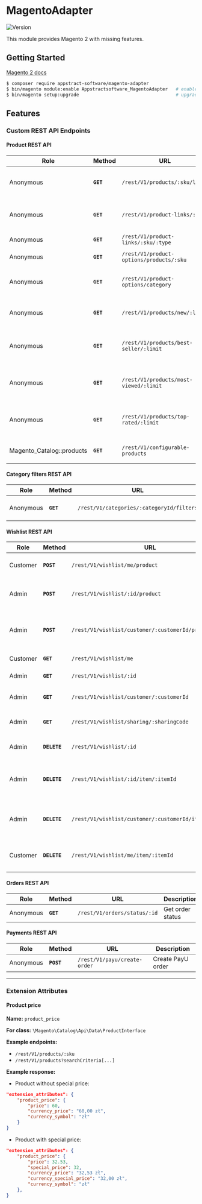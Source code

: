 # MagentoAdapter

![Version](https://img.shields.io/badge/version-1.1.1-blue.svg?cacheSeconds=2592000)

This module provides Magento 2 with missing features.

## Getting Started

[Magento 2 docs](https://devdocs.magento.com/cloud/howtos/install-components.html#install-an-extension)

```bash
$ composer require appstract-software/magento-adapter
$ bin/magento module:enable Appstractsoftware_MagentoAdapter   # enable the module
$ bin/magento setup:upgrade                                    # upgrade Magento database schemas
```

## Features

### Custom REST API Endpoints

#### Product REST API

| Role                      | Method    | URL                                      | Description                                     |
| ------------------------- | --------- | ---------------------------------------- | ----------------------------------------------- |
| Anonymous                 | **`GET`** | `/rest/V1/products/:sku/links`           | Get all product links as object                 |
| Anonymous                 | **`GET`** | `/rest/V1/product-links/:sku`            | Get all product links as object                 |
| Anonymous                 | **`GET`** | `/rest/V1/product-links/:sku/:type`      | Get product links by type                       |
| Anonymous                 | **`GET`** | `/rest/V1/product-options/products/:sku` | Get product options                             |
| Anonymous                 | **`GET`** | `/rest/V1/product-options/category`      | Get product options in category (search)        |
| Anonymous                 | **`GET`** | `/rest/V1/products/new/:limit`           | Get new products `default: [limit: 10]`         |
| Anonymous                 | **`GET`** | `/rest/V1/products/best-seller/:limit`   | Get bestseller products `default: [limit: 10]`  |
| Anonymous                 | **`GET`** | `/rest/V1/products/most-viewed/:limit`   | Get most viewed products `default: [limit: 10]` |
| Anonymous                 | **`GET`** | `/rest/V1/products/top-rated/:limit`     | Get top rated products `default: [limit: 10]`   |
| Magento_Catalog::products | **`GET`** | `/rest/V1/configurable-products`         | Filter configurable products                    |

#### Category filters REST API

| Role      | Method    | URL                                       | Description          |
| --------- | --------- | ----------------------------------------- | -------------------- |
| Anonymous | **`GET`** | `/rest/V1/categories/:categoryId/filters` | Get category filters |

#### Wishlist REST API

| Role     | Method       | URL                                                   | Description                                         |
| -------- | ------------ | ----------------------------------------------------- | --------------------------------------------------- |
| Customer | **`POST`**   | `/rest/V1/wishlist/me/product`                        | Add product to my wishlist                          |
| Admin    | **`POST`**   | `/rest/V1/wishlist/:id/product`                       | Add product to wishlist by id                       |
| Admin    | **`POST`**   | `/rest/V1/wishlist/customer/:customerId/product`      | Add product to wishlist by customer id.             |
| Customer | **`GET`**    | `/rest/V1/wishlist/me`                                | Get my wishlist                                     |
| Admin    | **`GET`**    | `/rest/V1/wishlist/:id`                               | Get wishlist by id                                  |
| Admin    | **`GET`**    | `/rest/V1/wishlist/customer/:customerId`              | Get wishlist by customer id                         |
| Admin    | **`GET`**    | `/rest/V1/wishlist/sharing/:sharingCode`              | Get wishlist by sharing code                        |
| Admin    | **`DELETE`** | `/rest/V1/wishlist/:id`                               | Delete wishlist by id                               |
| Admin    | **`DELETE`** | `/rest/V1/wishlist/:id/item/:itemId`                  | Delete item by item id from wishlist by id          |
| Admin    | **`DELETE`** | `/rest/V1/wishlist/customer/:customerId/item/:itemId` | Delete item by item id from wishlist by customer id |
| Customer | **`DELETE`** | `/rest/V1/wishlist/me/item/:itemId`                   | Delete item by item id from my wishlist             |

#### Orders REST API

| Role      | Method    | URL                                       | Description          |
| --------- | --------- | ----------------------------------------- | -------------------- |
| Anonymous | **`GET`** | `/rest/V1/orders/status/:id`              | Get order status     |

#### Payments REST API

| Role                      | Method     | URL                                      | Description                                     |
| ------------------------- | ---------- | ---------------------------------------- | ----------------------------------------------- |
| Anonymous                 | **`POST`** | `/rest/V1/payu/create-order`             | Create PayU order                               |

---

### Extension Attributes

#### Product price

**Name:** `product_price`

**For class:** `\Magento\Catalog\Api\Data\ProductInterface`

**Example endpoints:**

- `/rest/V1/products/:sku`
- `/rest/V1/products?searchCriteria[...]`

**Example response:**

- Product without special price:

```json
"extension_attributes": {
    "product_price": {
        "price": 60,
        "currency_price": "60,00 zł",
        "currency_symbol": "zł"
    }
}
```

- Product with special price:

```json
"extension_attributes": {
    "product_price": {
        "price": 32.53,
        "special_price": 32,
        "currency_price": "32,53 zł",
        "currency_special_price": "32,00 zł",
        "currency_symbol": "zł"
    },
}
```
